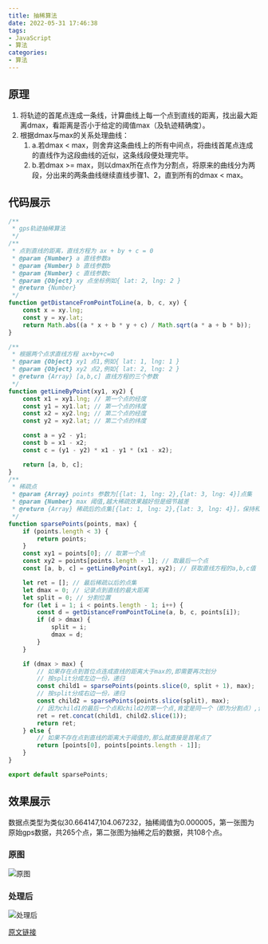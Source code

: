 ```yaml
---
title: 抽稀算法
date: 2022-05-31 17:46:38
tags:
- JavaScript
- 算法
categories:
- 算法
---
```

## 原理

1. 将轨迹的首尾点连成一条线，计算曲线上每一个点到直线的距离，找出最大距离dmax，看距离是否小于给定的阈值max（及轨迹精确度）。
2. 根据dmax与max的关系处理曲线：
   1. a.若dmax < max，则舍弃这条曲线上的所有中间点，将曲线首尾点连成的直线作为这段曲线的近似，这条线段便处理完毕。
   2. b.若dmax >= max，则以dmax所在点作为分割点，将原来的曲线分为两段，分出来的两条曲线继续直线步骤1、2，直到所有的dmax < max。

## 代码展示

```js
/**
 * gps轨迹抽稀算法
 */
/**
 * 点到直线的距离，直线方程为 ax + by + c = 0
 * @param {Number} a 直线参数a
 * @param {Number} b 直线参数b
 * @param {Number} c 直线参数c
 * @param {Object} xy 点坐标例如{ lat: 2, lng: 2 }
 * @return {Number}
 */
function getDistanceFromPointToLine(a, b, c, xy) {
    const x = xy.lng;
    const y = xy.lat;
    return Math.abs((a * x + b * y + c) / Math.sqrt(a * a + b * b));
}

/**
 * 根据两个点求直线方程 ax+by+c=0
 * @param {Object} xy1 点1,例如{ lat: 1, lng: 1 }
 * @param {Object} xy2 点2,例如{ lat: 2, lng: 2 }
 * @return {Array} [a,b,c] 直线方程的三个参数
 */
function getLineByPoint(xy1, xy2) {
    const x1 = xy1.lng; // 第一个点的经度
    const y1 = xy1.lat; // 第一个点的纬度
    const x2 = xy2.lng; // 第二个点的经度
    const y2 = xy2.lat; // 第二个点的纬度

    const a = y2 - y1;
    const b = x1 - x2;
    const c = (y1 - y2) * x1 - y1 * (x1 - x2);

    return [a, b, c];
}
/**
 * 稀疏点
 * @param {Array} points 参数为[{lat: 1, lng: 2},{lat: 3, lng: 4}]点集
 * @param {Number} max 阈值,越大稀疏效果越好但是细节越差
 * @return {Array} 稀疏后的点集[{lat: 1, lng: 2},{lat: 3, lng: 4}]，保持和输入点集的顺序一致
 */
function sparsePoints(points, max) {
    if (points.length < 3) {
        return points;
    }
    const xy1 = points[0]; // 取第一个点
    const xy2 = points[points.length - 1]; // 取最后一个点
    const [a, b, c] = getLineByPoint(xy1, xy2); // 获取直线方程的a,b,c值

    let ret = []; // 最后稀疏以后的点集
    let dmax = 0; // 记录点到直线的最大距离
    let split = 0; // 分割位置
    for (let i = 1; i < points.length - 1; i++) {
        const d = getDistanceFromPointToLine(a, b, c, points[i]);
        if (d > dmax) {
            split = i;
            dmax = d;
        }
    }

    if (dmax > max) {
        // 如果存在点到首位点连成直线的距离大于max的,即需要再次划分
        // 按split分成左边一份，递归
        const child1 = sparsePoints(points.slice(0, split + 1), max);
        // 按split分成右边一份，递归
        const child2 = sparsePoints(points.slice(split), max);
        // 因为child1的最后一个点和child2的第一个点,肯定是同一个（即为分割点）,合并的时候,需要注意一下
        ret = ret.concat(child1, child2.slice(1));
        return ret;
    } else {
        // 如果不存在点到直线的距离大于阈值的,那么就直接是首尾点了
        return [points[0], points[points.length - 1]];
    }
}

export default sparsePoints;

```

## 效果展示

数据点类型为类似30.664147,104.067232，抽稀阈值为0.000005，第一张图为原始gps数据，共265个点，第二张图为抽稀之后的数据，共108个点。

### 原图

![原图](../../../assets/1.png)

### 处理后

![处理后](../../../assets/2.png)

[原文链接](https://www.jianshu.com/p/046bcaeb2cb6)
